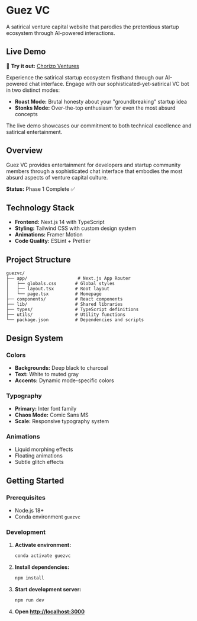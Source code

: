# Guez VC

A satirical venture capital website that parodies the pretentious startup ecosystem through AI-powered interactions.

## Live Demo

🚀 **Try it out:** [Chorizo Ventures](https://chorizoventures.vercel.app/)

Experience the satirical startup ecosystem firsthand through our AI-powered chat interface. Engage with our sophisticated-yet-satirical VC bot in two distinct modes:

- **Roast Mode:** Brutal honesty about your "groundbreaking" startup idea
- **Stonks Mode:** Over-the-top enthusiasm for even the most absurd concepts

The live demo showcases our commitment to both technical excellence and satirical entertainment.


## Overview

Guez VC provides entertainment for developers and startup community members through a sophisticated chat interface that embodies the most absurd aspects of venture capital culture.

**Status:** Phase 1 Complete ✅

## Technology Stack

- **Frontend:** Next.js 14 with TypeScript
- **Styling:** Tailwind CSS with custom design system
- **Animations:** Framer Motion
- **Code Quality:** ESLint + Prettier

## Project Structure

```
guezvc/
├── app/                   # Next.js App Router
│   ├── globals.css       # Global styles
│   ├── layout.tsx        # Root layout
│   └── page.tsx          # Homepage
├── components/           # React components
├── lib/                  # Shared libraries
├── types/                # TypeScript definitions
├── utils/                # Utility functions
└── package.json          # Dependencies and scripts
```

## Design System

### Colors
- **Backgrounds:** Deep black to charcoal
- **Text:** White to muted gray
- **Accents:** Dynamic mode-specific colors

### Typography
- **Primary:** Inter font family
- **Chaos Mode:** Comic Sans MS
- **Scale:** Responsive typography system

### Animations
- Liquid morphing effects
- Floating animations
- Subtle glitch effects

## Getting Started

### Prerequisites
- Node.js 18+
- Conda environment `guezvc`

### Development

1. **Activate environment:**
   ```bash
   conda activate guezvc
   ```

2. **Install dependencies:**
   ```bash
   npm install
   ```

3. **Start development server:**
   ```bash
   npm run dev
   ```

4. **Open [http://localhost:3000](http://localhost:3000)**
